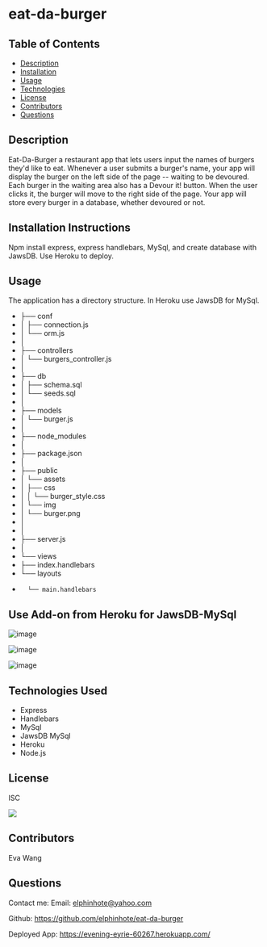 # eat-da-burger



## Table of Contents
* [Description](#description)
* [Installation](#installation)
* [Usage](#usage)
* [Technologies](#technologies)
* [License](#license)
* [Contributors](#contributors)
* [Questions](#questions)

## Description
Eat-Da-Burger a restaurant app that lets users input the names of burgers they'd like to eat.
Whenever a user submits a burger's name, your app will display the burger on the left side of the page -- waiting to be devoured.
Each burger in the waiting area also has a Devour it! button. When the user clicks it, the burger will move to the right side of the page.
Your app will store every burger in a database, whether devoured or not.




## Installation Instructions
Npm install express, express handlebars, MySql, and create database with JawsDB.  Use Heroku to deploy.

## Usage
 The application has a directory structure.  In Heroku use JawsDB for MySql.
 
* ├── conf
* │   ├── connection.js
* │   └── orm.js
* │ 
* ├── controllers
* │   └── burgers_controller.js
* │
* ├── db
* │   ├── schema.sql
* │   └── seeds.sql
* │
* ├── models
* │   └── burger.js
* │ 
* ├── node_modules
* │ 
* ├── package.json
* │
* ├── public
* │   └── assets
* │       ├── css
* │       │   └── burger_style.css
* │       └── img
* │           └── burger.png
* │   
* │
* ├── server.js
* │
* └── views
*    ├── index.handlebars
*   └── layouts
*       └── main.handlebars

## Use Add-on from Heroku for JawsDB-MySql   

![image](https://user-images.githubusercontent.com/65749636/113367321-88464b00-9310-11eb-89a5-8c96f184d0e9.png)


![image](https://user-images.githubusercontent.com/65749636/113369081-423fb600-9315-11eb-8131-13b7de39e29e.png)

![image](https://user-images.githubusercontent.com/65749636/113491472-db8dda00-9485-11eb-92cc-ae376a0f126c.png)



## Technologies Used

* Express
* Handlebars
* MySql
* JawsDB MySql
* Heroku
* Node.js

## License
ISC

<img src="https://img.shields.io/badge/LICENSE-isc-green"/>


## Contributors
Eva Wang

## Questions
Contact me:
Email: [elphinhote@yahoo.com](elphinhote@yahoo.com)

Github: https://github.com/elphinhote/eat-da-burger

Deployed App: https://evening-eyrie-60267.herokuapp.com/

